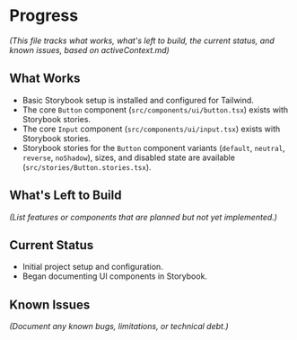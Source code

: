# Progress

_(This file tracks what works, what's left to build, the current status, and known issues, based on activeContext.md)_

## What Works

- Basic Storybook setup is installed and configured for Tailwind.
- The core `Button` component (`src/components/ui/button.tsx`) exists with Storybook stories.
- The core `Input` component (`src/components/ui/input.tsx`) exists with Storybook stories.
- Storybook stories for the `Button` component variants (`default`, `neutral`, `reverse`, `noShadow`), sizes, and disabled state are available (`src/stories/Button.stories.tsx`).

## What's Left to Build

_(List features or components that are planned but not yet implemented.)_

## Current Status

- Initial project setup and configuration.
- Began documenting UI components in Storybook.

## Known Issues

_(Document any known bugs, limitations, or technical debt.)_
